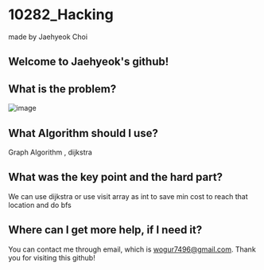 # 10282_Hacking

made by Jaehyeok Choi

## Welcome to Jaehyeok's github!

## What is the problem?

![image](https://github.com/Choi-JaeHyeok-21500749/10282_Hacking/blob/main/10282_pro.PNG)

## What Algorithm should I use?

Graph Algorithm , dijkstra

## What was the key point and the hard part?

We can use dijkstra or use visit array as int to save min cost to reach that location and do bfs

## Where can I get more help, if I need it?

You can contact me through email, which is wogur7496@gmail.com.
Thank you for visiting this github!
